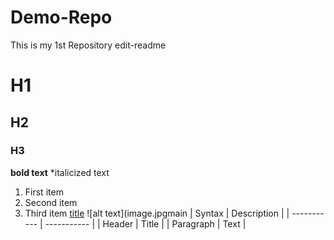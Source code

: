 # Demo-Repo
This is my 1st Repository
edit-readme
# H1
## H2
### H3
**bold text**
*italicized text
1. First item
2. Second item
3. Third item
[title](https://www.example.com)
![alt text](image.jpgmain
| Syntax | Description |
| ----------- | ----------- |
| Header | Title |
| Paragraph | Text |
